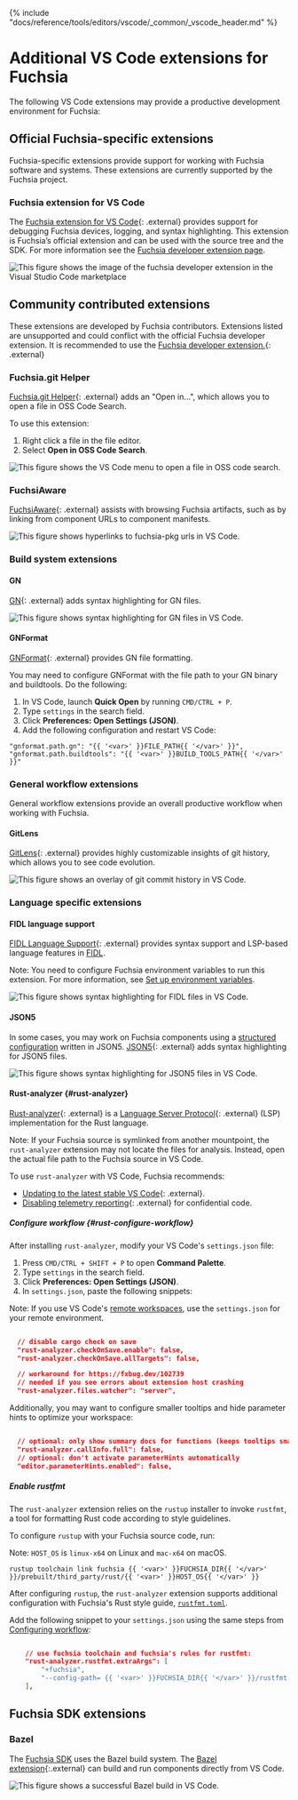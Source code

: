 {% include "docs/reference/tools/editors/vscode/_common/_vscode_header.md" %}

# Additional VS Code extensions for Fuchsia

The following VS Code extensions may provide a productive development environment
for Fuchsia:

## Official Fuchsia-specific extensions

Fuchsia-specific extensions provide support for working with Fuchsia software
and systems. These extensions are currently supported by the Fuchsia project.

### Fuchsia extension for VS Code

The [Fuchsia extension for VS Code][extension-link]{: .external} provides support for debugging
Fuchsia devices, logging, and syntax highlighting. This extension is Fuchsia’s official extension
and can be used with the source tree and the SDK. For more information see the
[Fuchsia developer extension page][extension-install].

<img class="vscode-image vscode-image-center"
     alt="This figure shows the image of the fuchsia developer extension in the Visual Studio Code marketplace"
     src="images/extensions/extension-page.png">

## Community contributed extensions

These extensions are developed by Fuchsia contributors. Extensions listed are unsupported
and could conflict with the official Fuchsia developer extension. It is recommended to use
the [Fuchsia developer extension.][extension-link]{: .external}

### Fuchsia.git Helper

[Fuchsia.git Helper](https://marketplace.visualstudio.com/items?itemName=jwing.fuchsia-git-helper){: .external}
adds an "Open in...", which allows you to open a file in OSS Code Search.

To use this extension:

1. Right click a file in the file editor.
1. Select **Open in OSS Code Search**.

<img class="vscode-image vscode-image-center"
     alt="This figure shows the VS Code menu to open a file in OSS code search."
     src="images/extensions/fuchsia-git-helper.png"/>

### FuchsiAware

[FuchsiAware](https://marketplace.visualstudio.com/items?itemName=RichKadel.fuchsiaware){: .external}
assists with browsing Fuchsia artifacts, such as by linking from component URLs to component manifests.

<img class="vscode-image vscode-image-center"
     alt="This figure shows hyperlinks to fuchsia-pkg urls in VS Code."
     src="images/extensions/fuchsiaware.png"/>

### Build system extensions

#### GN

[GN](https://marketplace.visualstudio.com/items?itemName=npclaudiu.vscode-gn){: .external}
adds syntax highlighting for GN files.

<img class="vscode-image vscode-image-center"
     alt="This figure shows syntax highlighting for GN files in VS Code."
     src="images/extensions/gn.png"/>

#### GNFormat

[GNFormat](https://marketplace.visualstudio.com/items?itemName=persidskiy.vscode-gnformat){: .external}
provides GN file formatting.

You may need to configure GNFormat with the file path to your GN binary and buildtools.
Do the following:

1. In VS Code, launch **Quick Open** by running `CMD/CTRL + P`.
1. Type `settings` in the search field.
1. Click **Preferences: Open Settings (JSON)**.
1. Add the following configuration and restart VS Code:

```json5
"gnformat.path.gn": "{{ '<var>' }}FILE_PATH{{ '</var>' }}",
"gnformat.path.buildtools": "{{ '<var>' }}BUILD_TOOLS_PATH{{ '</var>' }}"
```

### General workflow extensions

General workflow extensions provide an overall productive workflow when working with Fuchsia.

#### GitLens

[GitLens](https://marketplace.visualstudio.com/items?itemName=eamodio.gitlens){: .external}
provides highly customizable insights of git history, which allows you to see code evolution.

<img class="vscode-image vscode-image-center"
     alt="This figure shows an overlay of git commit history in VS Code."
     src="images/extensions/gitlens.png"/>

### Language specific extensions

#### FIDL language support

[FIDL Language Support](https://marketplace.visualstudio.com/items?itemName=fuchsia-authors.language-fidl){: .external}
provides syntax support and LSP-based language features in [FIDL][fidl].

Note: You need to configure Fuchsia environment variables to run this extension. For more information, see [Set up environment variables][set-up-env].

<img class="vscode-image vscode-image-center"
     alt="This figure shows syntax highlighting for FIDL files in VS Code."
     src="images/extensions/fidl-pack.png"/>

#### JSON5

In some cases, you may work on Fuchsia components using a
[structured configuration][structured-config-json5] written in JSON5.
[JSON5](https://marketplace.visualstudio.com/items?itemName=mrmlnc.vscode-json5){: .external}
adds syntax highlighting for JSON5 files.

<img class="vscode-image vscode-image-center"
     alt="This figure shows syntax highlighting for JSON5 files in VS Code."
     src="images/extensions/json5.png"/>

#### Rust-analyzer {#rust-analyzer}

[Rust-analyzer](https://marketplace.visualstudio.com/items?itemName=matklad.rust-analyzer){: .external}
is a [Language Server Protocol][lsp-definition]{: .external} (LSP)
implementation for the Rust language.

Note: If your Fuchsia source is symlinked from another mountpoint, the
`rust-analyzer` extension may not locate the files for analysis.
Instead, open the actual file path to the Fuchsia source in VS Code.

To use `rust-analyzer` with VS Code, Fuchsia recommends:

* [Updating to the latest stable VS Code][vscode-update]{: .external}.
* [Disabling telemetry reporting][vscode-disable-telemetry]{: .external} for confidential code.

##### Configure workflow {#rust-configure-workflow}

After installing `rust-analyzer`, modify your
VS Code's `settings.json` file:

1. Press `CMD/CTRL + SHIFT + P` to open **Command Palette**.
1. Type `settings` in the search field.
1. Click **Preferences: Open Settings (JSON)**.
1. In `settings.json`, paste the following snippets:

Note: If you use VS Code's [remote workspaces][vscode-remote-workspaces], use the `settings.json`
for your remote environment.

```json

  // disable cargo check on save
  "rust-analyzer.checkOnSave.enable": false,
  "rust-analyzer.checkOnSave.allTargets": false,

  // workaround for https://fxbug.dev/102739
  // needed if you see errors about extension host crashing
  "rust-analyzer.files.watcher": "server",
```

Additionally, you may want to configure smaller tooltips and hide parameter hints to optimize your
workspace:

```json

  // optional: only show summary docs for functions (keeps tooltips small)
  "rust-analyzer.callInfo.full": false,
  // optional: don't activate parameterHints automatically
  "editor.parameterHints.enabled": false,

```

##### Enable rustfmt

The `rust-analyzer` extension relies on the `rustup` installer to invoke `rustfmt`,
a tool for formatting Rust code according to style guidelines.

To configure `rustup` with your Fuchsia source code, run:

Note: `HOST_OS` is `linux-x64` on Linux and `mac-x64` on macOS.

```posix-terminal
rustup toolchain link fuchsia {{ '<var>' }}FUCHSIA_DIR{{ '</var>' }}/prebuilt/third_party/rust/{{ '<var>' }}HOST_OS{{ '</var>' }}
```

After configuring `rustup`, the `rust-analyzer` extension supports additional configuration
with Fuchsia's Rust style guide, [`rustfmt.toml`](/rustfmt.toml).

Add the following snippet to your `settings.json` using the same steps
from [Configuring workflow](#rust-configure-workflow):

```json

    // use fuchsia toolchain and fuchsia's rules for rustfmt:
    "rust-analyzer.rustfmt.extraArgs": [
        "+fuchsia",
        "--config-path= {{ '<var>' }}FUCHSIA_DIR{{ '</var>' }}/rustfmt.toml"
    ],

```

## Fuchsia SDK extensions

### Bazel

The [Fuchsia SDK][sdk-get-started] uses the Bazel build system. The
[Bazel extension][bazel-vscode-ext]{:.external} can build and run components
directly from VS Code.

<img class="vscode-image vscode-image-center"
     alt="This figure shows a successful Bazel build in VS Code."
     src="images/extensions/bazel-ext.png"/>

<!-- Reference links -->

[set-up-env]: /docs/get-started/get_fuchsia_source.md#set-up-environment-variables
[fidl]: /docs/development/languages/fidl/README.md
[vscode-update]:  https://vscode-docs.readthedocs.io/en/stable/supporting/howtoupdate/
[vscode-disable-telemetry]: https://code.visualstudio.com/docs/getstarted/telemetry#_disable-telemetry-reporting
[lsp-definition]: https://microsoft.github.io/language-server-protocol/
[vscode-remote-workspaces]: /docs/reference/tools/editors/vscode/remote-workspaces.md
[extension-install]: /docs/reference/tools/editors/vscode/fuchsia-ext-install.md
[extension-link]: https://marketplace.visualstudio.com/items?itemName=fuchsia-authors.vscode-fuchsia
[structured-config-json5]: /docs/development/components/configuration/structured_config.md
[bazel-vscode-ext]: https://marketplace.visualstudio.com/items?itemName=BazelBuild.vscode-bazel
[sdk-get-started]: /docs/get-started/sdk/index.md?ide=vscode
